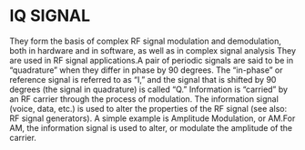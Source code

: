 # IQ SIGNAL
They form the basis of complex RF signal modulation and demodulation, both in hardware and in software, as well as in complex signal analysis
They are used in RF signal applications.A pair of periodic signals are said to be in “quadrature” when they differ in phase by 90 degrees. The 
“in-phase” or reference signal is referred to as “I,” and the signal that is shifted by 90 degrees (the signal in quadrature) is called “Q.”
Information is “carried” by an RF carrier through the process of modulation. The information signal (voice, data, etc.) is used to alter the properties 
of the RF signal (see also: RF signal generators). A simple example is Amplitude Modulation, or AM.For AM, the information signal is used to alter, 
or modulate the amplitude of the carrier.
